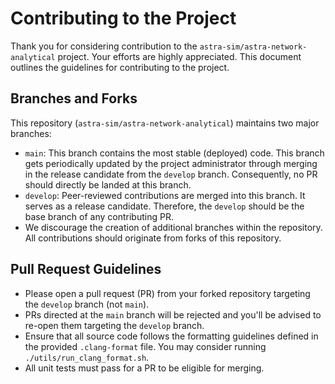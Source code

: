 # Contributing to the Project

Thank you for considering contribution to the `astra-sim/astra-network-analytical` project. Your efforts are highly appreciated. This document outlines the guidelines for contributing to the project.

## Branches and Forks
This repository (`astra-sim/astra-network-analytical`) maintains two major branches:
- `main`: This branch contains the most stable (deployed) code. This branch gets periodically updated by the project administrator through merging in the release candidate from the `develop` branch. Consequently, no PR should directly be landed at this branch.
- `develop`: Peer-reviewed contributions are merged into this branch. It serves as a release candidate. Therefore, the `develop` should be the base branch of any contributing PR.
- We discourage the creation of additional branches within the repository. All contributions should originate from forks of this repository.

## Pull Request Guidelines
- Please open a pull request (PR) from your forked repository targeting the `develop` branch (not `main`).
- PRs directed at the `main` branch will be rejected and you'll be advised to re-open them targeting the `develop` branch.
- Ensure that all source code follows the formatting guidelines defined in the provided `.clang-format` file. You may consider running `./utils/run_clang_format.sh`.
- All unit tests must pass for a PR to be eligible for merging.
